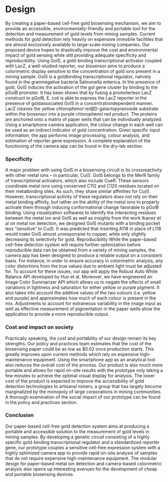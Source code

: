 # Design

By creating a paper-based cell-free gold biosensing mechanism, we aim to provide an accessible, environmentally-friendly and portable tool for the detection and measurement of gold levels from mining samples. Current methods for gold detection rely heavily on expensive immobile facilities that are almost exclusively available to large-scale mining companies. Our proposed device hopes to drastically improve the cost and environmental impact of gold sensing while still providing adequate specificity and reproducibility. 
Using GolS, a gold-binding transcriptional activator coupled with LacZ, a well-studied reporter, our biosensor aims to produce a colorimetric display sensitive to the concentration of gold ions present in a mining sample. GolS is a gold­binding transcriptional regulator, natively found in the gram­negative bacteria Salmonella enterica. In the presence of gold, GolS induces the activation of the gol gene cluster by binding to the pGolB promoter. It has been shown that by fusing a promoterless LacZ construct to pGolB, E. coli is able to express the LacZ reporter in the presence of gold­associated GolS in a concentration­dependent manner. LacZ cleaves the yellow chlorophenol red­β­D-galactopyranoside substrate within the biosensor into a purple chlorophenol red product. The proteins are anchored onto a matrix of paper wells that can be individually analyzed. Using a smartphone camera application, the colour change in each well can be used as an indirect indicator of gold concentration. Given specific input information, the app performs image processing, colour analysis, and estimation of reporter gene expression. A complete explanation of the functioning of the camera app can be found in the dry-lab section.

### Specificity
A major problem with using GolS in a biosensing circuit is its cross­reactivity with other metal ions – in particular, Cu(I). GolS belongs to the MerR family of transcriptional activators, which also include CueR. These sensors coordinate metal ions using conserved C112 and C120 residues located on their metal­binding sites. As such, they share similar affinities for Cu(I). However, transcriptional activity of these regulators does not rely on their metal binding affinity, but rather on the ability of the metal ions to properly activate them through inducing conformational change favorable to pGolB binding. Using visualization softwares to identify the interacting residues between the metal ion and GolS as well as insights from the work Ibanez et al on metal ion detection, we designed GolS mutants with a binding pocket less “sensitive” to Cu(I). It was predicted that inserting A118 in place of L118 would make GolS almost unresponsive to copper, while only slightly decreasing its selectivity for gold.
Reproducibility
While the paper-based cell-free detection system will require further optimization before reproducible data can be obtained from a variety of mining samples, the camera app has been designed to produce a reliable output on a consistent basis. For instance, in order to ensure accuracy in colorimetric analysis, any color distortions from the true values due to ambient light must be adjusted for. To account for these issues, our app will apply the Robust Auto White Balance API developed by Huo et al. Moreover, we have engineered an Image Color Summarizer API which allows us to negate the effects of small variations in lightness and saturation for either yellow or purple pigment. It also takes into account the additive values of the two colours (i.e. yellow and purple) and approximates how much of each colour is present in the mix. Adjustments to account for extraneous variability in the image input as well as effective measurement of pigmentation in the paper wells allow the application to provide a more reproducible output.

### Cost and impact on society
Practically speaking, the cost and portability of our design remain its key strengths. Our policy and practices team estimates that the cost of the biosensing paper could be as low as $0.02 once production starts. This greatly improves upon current methods which rely on expensive high-maintenance equipment. Using the smartphone app as an analytical tool also reduces the overall cost of the process. Our product is also much more portable and allows for rapid on-site results with the prototype only taking a few minutes to achieve the optimal visual display for analysis. The lower cost of the product is expected to improve the accessibility of gold detection technologies to artisanal miners, a group that has largely become marginalized by the monopoly of large corporations in mining communities. A thorough examination of the social impact of our prototype can be found in the policy and practices section.

### Conclusion
Our paper-based cell-free gold detection system aims at producing a portable and accessible solution to the measurement of gold levels in mining samples. By developing a genetic circuit consisting of a highly specific gold-binding transcriptional regulator and a standardized reporter gene, our prototype couples a sensitive cell-free expression system with a highly optimized camera app to provide rapid on-site analysis of samples that do not require expensive high-maintenance equipment. The modular design for paper-based metal ion detection and camera-based colorimetric analysis also opens up interesting avenues for the development of cheap and portable biosensing devices.

<!-- 

This page is used by the judges to evaluate your team for the [design special prize](http://2016.igem.org/Judging/Awards#Special_Prizes).

Delete this box in order to be evaluated for this medal. See more information at [Instructions for Pages for awards](http://2016.igem.org/Judging/Pages_for_Awards/Instructions).

By talking about your design work on this page, there is one medal criterion that you can attempt to meet, and one award that you can apply for. If your team is going for a gold medal by building a functional prototype, you should tell us what you did on this page.

This is a prize for the team that has developed a synthetic biology product to solve a real world problem in the most elegant way. The students will have considered how well the product addresses the problem versus other potential solutions, how the product integrates or disrupts other products and processes, and how its lifecycle can more broadly impact our lives and environments in positive and negative ways.

If you are working on art and design as your main project, please join the art and design track. If you are integrating art and design into the core of your main project, please apply for the award by completing this page.

Teams who want to focus on art and design should be in the art and design special track. If you want to have a sub-project in this area, you should compete for this award.  -->

